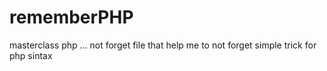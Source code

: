 # rememberPHP
masterclass php ... not forget
 file that help me to not forget simple trick for php sintax
